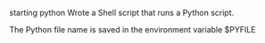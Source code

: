 starting python 
Wrote a Shell script that runs a Python script.

The Python file name is saved in the environment variable $PYFILE
